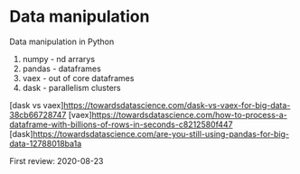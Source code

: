 # Data manipulation

Data manipulation in Python 

1. numpy - nd arrarys
2. pandas - dataframes 
3. vaex - out of core dataframes 
4. dask - parallelism clusters

[dask vs vaex]https://towardsdatascience.com/dask-vs-vaex-for-big-data-38cb66728747
[vaex]https://towardsdatascience.com/how-to-process-a-dataframe-with-billions-of-rows-in-seconds-c8212580f447
[dask]https://towardsdatascience.com/are-you-still-using-pandas-for-big-data-12788018ba1a

First review: 2020-08-23

